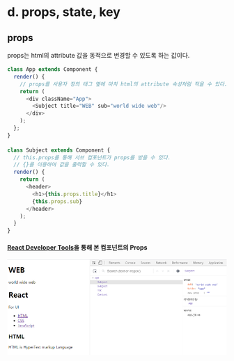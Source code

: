 # d. props, state, key

## props
props는 html의 attribute 값을 동적으로 변경할 수 있도록 하는 값이다.
```javascript
class App extends Component {
  render() {
    // props를 사용자 정의 태그 옆에 마치 html의 attribute 속성처럼 적을 수 있다.
    return (
      <div className="App">
        <Subject title="WEB" sub="world wide web"/>
      </div>
    );
  };
}

class Subject extends Component {
  // this.props를 통해 서브 컴포넌트가 props를 받을 수 있다.
  // {}를 이용하여 값을 출력할 수 있다.
  render() {
    return (
      <header>
        <h1>{this.props.title}</h1>
        {this.props.sub}
      </header>
    );
  }
}

```

#### [React Developer Tools](https://chrome.google.com/webstore/detail/react-developer-tools/fmkadmapgofadopljbjfkapdkoienihi)을 통해 본 컴포넌트의 Props
<p align="center">
  <img src="./props.png" >
</p>
